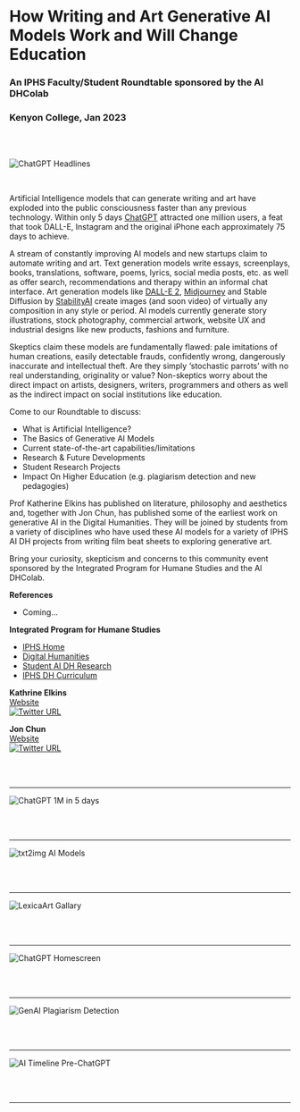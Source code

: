# **How Writing and Art Generative AI Models Work and Will Change Education**

### An IPHS Faculty/Student Roundtable sponsored by the AI DHColab
### Kenyon College, Jan 2023

<br>
&nbsp;
<br>

![ChatGPT Headlines](./images/chatgpt_headlines.jpg)

<br>

Artificial Intelligence models that can generate writing and art have exploded into the public consciousness faster than any previous technology. Within only 5 days <a href="https://openai.com/blog/chatgpt/">ChatGPT</a> attracted one million users, a feat that took DALL-E, Instagram and the original iPhone each approximately 75 days to achieve.


A stream of constantly improving AI models and new startups claim to automate writing and art. Text generation models write essays, screenplays, books, translations, software, poems, lyrics, social media posts, etc. as well as offer search, recommendations and therapy within an informal chat interface. Art generation models like <a href="https://openai.com/dall-e-2/">DALL-E 2</a>, <a href="https://midjourney.com/home/?callbackUrl=%2Fapp%2F">Midjourney</a> and Stable Diffusion by <a href="https://stability.ai/">StabilityAI</a> create images (and soon video) of virtually any composition in any style or period. AI models currently generate story illustrations, stock photography, commercial artwork, website UX and industrial designs like new products, fashions and furniture.

Skeptics claim these models are fundamentally flawed: pale imitations of human creations, easily detectable frauds, confidently wrong, dangerously inaccurate and intellectual theft. Are they simply ‘stochastic parrots’ with no real understanding, originality or value? Non-skeptics worry about the direct impact on artists, designers, writers, programmers and others as well as the indirect impact on social institutions like education.

Come to our Roundtable to discuss:

* What is Artificial Intelligence?
* The Basics of Generative AI Models
* Current state-of-the-art capabilities/limitations
* Research & Future Developments
* Student Research Projects
* Impact On Higher Education (e.g. plagiarism detection and new pedagogies) 

Prof Katherine Elkins has published on literature, philosophy and aesthetics and, together with Jon Chun, has published some of the earliest work on generative AI in the Digital Humanities. They will be joined by students from a variety of disciplines who have used these AI models for a variety of IPHS AI DH projects from writing film beat sheets to exploring generative art.

Bring your curiosity, skepticism and concerns to this community event sponsored by the Integrated Program for Humane Studies and the AI DHColab. 

**References**
* Coming...

**Integrated Program for Humane Studies**
* <a href="https://www.kenyon.edu/academics/departments-and-majors/integrated-program-in-humane-studies/">IPHS Home</a>
* <a href="https://www.kenyon.edu/digital-humanities/">Digital Humanities</a>
* <a href="https://digital.kenyon.edu/dh/">Student AI DH Research</a>
* <a href="https://www.kenyon.edu/digital-humanities/courses/">IPHS DH Curriculum</a>

**Kathrine Elkins**
<br>
<a href="https://www.kenyon.edu/directory/kate-elkins/">Website</a>
<br>
[![Twitter URL](https://img.shields.io/twitter/url/https/twitter.com/kateelkins.svg?style=social&label=Follow%20%40kateelkins)](https://twitter.com/kateelkins)


**Jon Chun**
<br>
<a href="https://github.com/jon-chun">Website</a>
<br>
[![Twitter URL](https://img.shields.io/twitter/url/https/twitter.com/jonchun2000.svg?style=social&label=Follow%20%40jonchun2000)](https://twitter.com/jonchun2000)

<br>
&nbsp;
<br>
<hr>

![ChatGPT 1M in 5 days](./images/plot_chatgpt_1m_5days.jpg)

<br>
&nbsp;
<br>
<hr>


![txt2img AI Models](./images/img_ai_txt2img_big3.jpg)

<br>
&nbsp;
<br>
<hr>

![LexicaArt Gallary](./images/lexicaart_gallary.jpg)

<br>
&nbsp;
<br>
<hr>



![ChatGPT Homescreen](./images/chatgpt_homescreen.jpg)


<br>
&nbsp;
<br>
<hr>

![GenAI Plagiarism Detection](./images/genai_plagiarism_detection.jpg)

<br>
&nbsp;
<br>
<hr>


![AI Timeline Pre-ChatGPT](./images/timeline_pre_chatgpt.jpg)

<br>
&nbsp;
<br>
<hr>